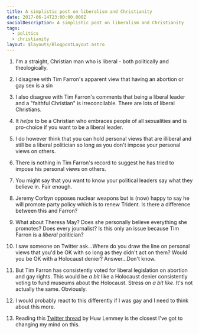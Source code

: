 ```yaml
---
title: A simplistic post on liberalism and Christianity
date: 2017-06-14T23:00:00.000Z
socialDescription: A simplistic post on liberalism and Christianity
tags:
  - politics
  - christianity
layout: $layouts/BlogpostLayout.astro
---
```

1. I'm a straight, Christian man who is liberal - both politically and theologically.

2. I disagree with Tim Farron's apparent view that having an abortion or gay sex is a sin

3. I also disagree with Tim Farron's comments that being a liberal leader and a "faithful Christian" is irreconcilable. There are lots of liberal Christians.

4. It *helps* to be a Christian who embraces people of all sexualities and is pro-choice if you want to be a liberal leader.

5. I do however think that you can hold personal views that are illiberal and still be a liberal politician so long as you don't impose your personal views on others.

6. There is nothing in Tim Farron's record to suggest he has tried to impose his personal views on others.

7. You might say that you want to know your political leaders say what they believe in. Fair enough.

8. Jeremy Corbyn opposes nuclear weapons but is (now) happy to say he will promote party policy which is to renew Trident. Is there a difference between this and Farron?

9. What about Theresa May? Does she personally believe everything she promotes? Does every journalist? Is this only an issue because Tim Farron is a *liberal* politician?

10. I saw someone on Twitter ask...Where do you draw the line on personal views that you'd be OK with so long as they didn't act on them? Would you be OK with a Holocaust denier? Answer...Don't know.

11. But Tim Farron has consistently voted for liberal legislation on abortion and gay rights. This would be *a bit* like a Holocaust denier consistently voting to fund museums about the Holocaust. Stress on *a bit like*. It's not actually the same. Obviously.

12. I would probably react to this differently if I was gay and I need to think about this more.

13. Reading this [Twitter thread](https://twitter.com/huwlemmey/status/875254164909109248) by Huw Lemmey is the closest I've got to changing my mind on this.
